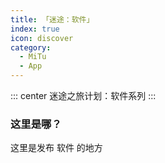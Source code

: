 ```yaml
---
title: 「迷途：软件」
index: true
icon: discover
category:
  - MiTu
  - App
---
```


::: center
迷途之旅计划：软件系列
:::

### 这里是哪？

这里是发布 软件 的地方